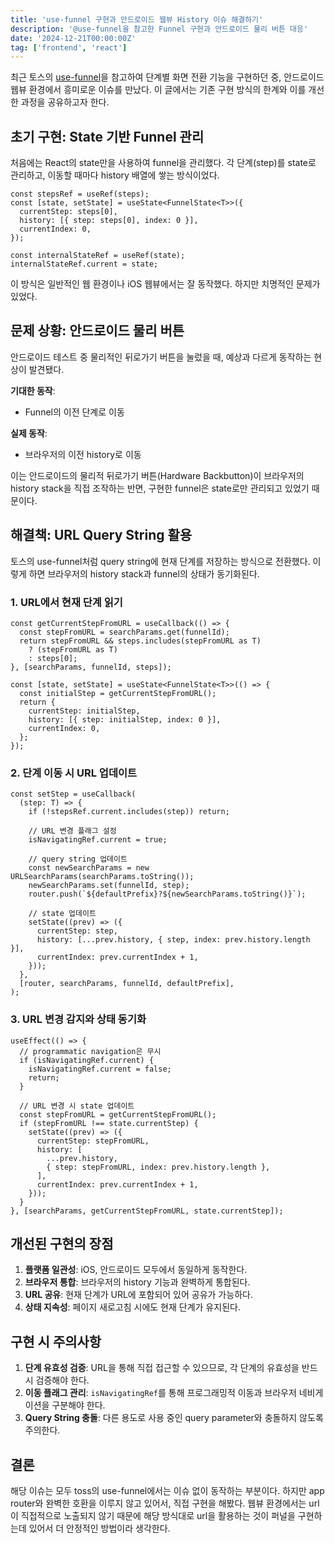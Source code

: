 ```yaml
---
title: 'use-funnel 구현과 안드로이드 웹뷰 History 이슈 해결하기'
description: '@use-funnel을 참고한 Funnel 구현과 안드로이드 물리 버튼 대응'
date: '2024-12-21T00:00:00Z'
tag: ['frontend', 'react']
---
```


최근 토스의 [use-funnel](https://use-funnel.slash.page/ko)을 참고하여 단계별 화면 전환 기능을 구현하던 중, 안드로이드 웹뷰 환경에서 흥미로운 이슈를 만났다. 이 글에서는 기존 구현 방식의 한계와 이를 개선한 과정을 공유하고자 한다.

## 초기 구현: State 기반 Funnel 관리

처음에는 React의 state만을 사용하여 funnel을 관리했다. 각 단계(step)를 state로 관리하고, 이동할 때마다 history 배열에 쌓는 방식이었다.

```tsx
const stepsRef = useRef(steps);
const [state, setState] = useState<FunnelState<T>>({
  currentStep: steps[0],
  history: [{ step: steps[0], index: 0 }],
  currentIndex: 0,
});

const internalStateRef = useRef(state);
internalStateRef.current = state;
```

이 방식은 일반적인 웹 환경이나 iOS 웹뷰에서는 잘 동작했다. 하지만 치명적인 문제가 있었다.

## 문제 상황: 안드로이드 물리 버튼

안드로이드 테스트 중 물리적인 뒤로가기 버튼을 눌렀을 때, 예상과 다르게 동작하는 현상이 발견됐다.

**기대한 동작**:

- Funnel의 이전 단계로 이동

**실제 동작**:

- 브라우저의 이전 history로 이동

이는 안드로이드의 물리적 뒤로가기 버튼(Hardware Backbutton)이 브라우저의 history stack을 직접 조작하는 반면, 구현한 funnel은 state로만 관리되고 있었기 때문이다.

## 해결책: URL Query String 활용

토스의 use-funnel처럼 query string에 현재 단계를 저장하는 방식으로 전환했다. 이렇게 하면 브라우저의 history stack과 funnel의 상태가 동기화된다.

### 1. URL에서 현재 단계 읽기

```tsx
const getCurrentStepFromURL = useCallback(() => {
  const stepFromURL = searchParams.get(funnelId);
  return stepFromURL && steps.includes(stepFromURL as T)
    ? (stepFromURL as T)
    : steps[0];
}, [searchParams, funnelId, steps]);

const [state, setState] = useState<FunnelState<T>>(() => {
  const initialStep = getCurrentStepFromURL();
  return {
    currentStep: initialStep,
    history: [{ step: initialStep, index: 0 }],
    currentIndex: 0,
  };
});
```

### 2. 단계 이동 시 URL 업데이트

```tsx
const setStep = useCallback(
  (step: T) => {
    if (!stepsRef.current.includes(step)) return;

    // URL 변경 플래그 설정
    isNavigatingRef.current = true;

    // query string 업데이트
    const newSearchParams = new URLSearchParams(searchParams.toString());
    newSearchParams.set(funnelId, step);
    router.push(`${defaultPrefix}?${newSearchParams.toString()}`);

    // state 업데이트
    setState((prev) => ({
      currentStep: step,
      history: [...prev.history, { step, index: prev.history.length }],
      currentIndex: prev.currentIndex + 1,
    }));
  },
  [router, searchParams, funnelId, defaultPrefix],
);
```

### 3. URL 변경 감지와 상태 동기화

```tsx
useEffect(() => {
  // programmatic navigation은 무시
  if (isNavigatingRef.current) {
    isNavigatingRef.current = false;
    return;
  }

  // URL 변경 시 state 업데이트
  const stepFromURL = getCurrentStepFromURL();
  if (stepFromURL !== state.currentStep) {
    setState((prev) => ({
      currentStep: stepFromURL,
      history: [
        ...prev.history,
        { step: stepFromURL, index: prev.history.length },
      ],
      currentIndex: prev.currentIndex + 1,
    }));
  }
}, [searchParams, getCurrentStepFromURL, state.currentStep]);
```

## 개선된 구현의 장점

1. **플랫폼 일관성**: iOS, 안드로이드 모두에서 동일하게 동작한다.
2. **브라우저 통합**: 브라우저의 history 기능과 완벽하게 통합된다.
3. **URL 공유**: 현재 단계가 URL에 포함되어 있어 공유가 가능하다.
4. **상태 지속성**: 페이지 새로고침 시에도 현재 단계가 유지된다.

## 구현 시 주의사항

1. **단계 유효성 검증**: URL을 통해 직접 접근할 수 있으므로, 각 단계의 유효성을 반드시 검증해야 한다.
2. **이동 플래그 관리**: `isNavigatingRef`를 통해 프로그래밍적 이동과 브라우저 네비게이션을 구분해야 한다.
3. **Query String 충돌**: 다른 용도로 사용 중인 query parameter와 충돌하지 않도록 주의한다.

## 결론

해당 이슈는 모두 toss의 use-funnel에서는 이슈 없이 동작하는 부분이다. 하지만 app router와 완벽한 호환을 이루지 않고 있어서, 직접 구현을 해봤다. 웹뷰 환경에서는 url이 직접적으로 노출되지 않기 때문에 해당 방식대로 url을 활용하는 것이 퍼널을 구현하는데 있어서 더 안정적인 방법이라 생각한다.
